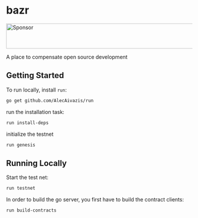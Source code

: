 # bazr
<a target='_blank' rel='nofollow' href='https://app.codesponsor.io/link/1aW4kYgVTCw8KnLkKKKGki6r/AlecAivazis/bazr'>
  <img alt='Sponsor' width='888' height='68' src='https://app.codesponsor.io/embed/1aW4kYgVTCw8KnLkKKKGki6r/AlecAivazis/bazr.svg' />
</a>

A place to compensate open source development

## Getting Started

To run locally, install `run`: 

```bash
go get github.com/AlecAivazis/run
```
run the installation task:
```bash
run install-deps
```
initialize the testnet
```bash
run genesis
```

## Running Locally

Start the test net:
```bash
run testnet
```

In order to build the go server, you first have to build the contract clients:
```
run build-contracts
```
